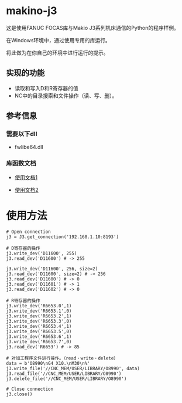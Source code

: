 # makino-j3
这是使用FANUC FOCAS库与Makio J3系列机床通信的Python的程序样例。

在Windows环境中，通过使用专用的库运行。

将此做为在你自己的环境中进行运行的提示。

## 实现的功能
- 读取和写入D和R寄存器的值
- NC中的目录搜索和文件操作（读、写、删）。
## 参考信息
### 需要以下dll
- fwlibe64.dll
### 库函数文档
- [使用文档1](http://alvarestech.com/temp/mtconnect/mtconnect-adapter-f9e4039ec1e48cd3f2de9b4a58309d69247a97f5/GE%20Fanus%20Focas%20Lib%202.5/GE%20Fanus%20Focas%20Lib%202.5/Document/SpecJ/FWLIB32.HTM)

- [使用文档2](https://www.woody.vip/fanuc/)
# 使用方法
```
# Open connection
j3 = J3.get_connection('192.168.1.10:8193')

# D寄存器的操作
j3.write_dev('D11600', 255)
j3.read_dev('D11600') # -> 255

j3.write_dev('D11600', 256, size=2)
j3.read_dev('D11600', size=2) # -> 256
j3.read_dev('D11600') # -> 0
j3.read_dev('D11601') # -> 1
j3.read_dev('D11602') # -> 0

# R寄存器的操作
j3.write_dev('R6653.0',1)
j3.write_dev('R6653.1',0)
j3.write_dev('R6653.2',1)
j3.write_dev('R6653.3',0)
j3.write_dev('R6653.4',1)
j3.write_dev('R6653.5',0)
j3.write_dev('R6653.6',1)
j3.write_dev('R6653.7',0)
j3.read_dev('R6653') # -> 85

# 对加工程序文件进行操作。（read・write・delete）
data = b'O8990\nG4 X10.\nM30\n%'
j3.write_file('//CNC_MEM/USER/LIBRARY/O8990', data)
j3.read_file('//CNC_MEM/USER/LIBRARY/O8990')
j3.delete_file('//CNC_MEM/USER/LIBRARY/O8990')

# Close connection
j3.close()
```